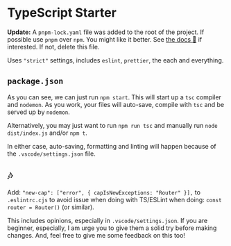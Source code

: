 # TypeScript Starter

**Update:** A `pnpm-lock.yaml` file was added to the root of the project. If possible use `pnpm` over `npm`. You might like it better. See [the docs 📝](https://pnpm.io/motivation) if interested. If not, delete this file.

Uses `"strict"` settings, includes `eslint`, `prettier`, the each and everything.

## `package.json`

As you can see, we can just run `npm start`. This will start up a `tsc` compiler and `nodemon`. As you work, your files will auto-save, compile with `tsc` and be served up by `nodemon`.

Alternatively, you may just want to run `npm run tsc` and manually run `node dist/index.js` and/or `npm t`.

In either case, auto-saving, formatting and linting will happen because of the `.vscode/settings.json` file.

## 🎶

Add: `"new-cap": ["error", { capIsNewExceptions: "Router" }],` to `.eslintrc.cjs` to avoid issue when doing with TS/ESLint when doing: `const router = Router()` (or similar).

This includes opinions, especially in `.vscode/settings.json`. If you are beginner, especially, I am urge you to give them a solid try before making changes. And, feel free to give me some feedback on this too!
